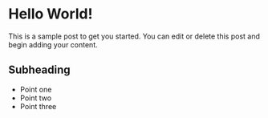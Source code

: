# Hello World!

This is a sample post to get you started. You can edit or delete this post and begin adding your content.

## Subheading

- Point one
- Point two
- Point three